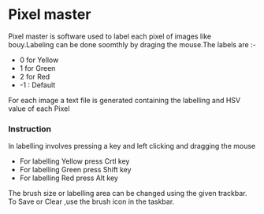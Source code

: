 # Pixel master

Pixel master is software used to label each pixel of images like bouy.Labeling can be done soomthly by draging the mouse.The labels are :-

 -  0  for Yellow  
 -  1 for  Green
 - 2 for Red
 - -1 : Default
 
For each image a text file is generated containing the labelling and HSV value of each Pixel

### Instruction
In labelling involves pressing a key and left clicking and dragging the mouse 
* For labelling Yellow press Crtl key 
* For labelling Green press Shift key 
* For labelling Red press Alt key

The brush size or labelling area can be changed using the given trackbar.
To Save or Clear ,use the brush icon in the taskbar.
